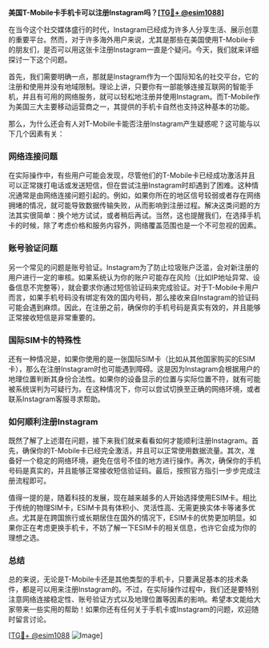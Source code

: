 **美国T-Mobile卡手机卡可以注册Instagram吗？[[TG💪+ @esim1088](https://t.me/s/esim1088)]**

在当今这个社交媒体盛行的时代，Instagram已经成为许多人分享生活、展示创意的重要平台。然而，对于许多海外用户来说，尤其是那些在美国使用T-Mobile卡的朋友们，是否可以用这张卡注册Instagram一直是个疑问。今天，我们就来详细探讨一下这个问题。

首先，我们需要明确一点，那就是Instagram作为一个国际知名的社交平台，它的注册和使用并没有地域限制。理论上讲，只要你有一部能够连接互联网的智能手机，并且有可用的网络服务，就可以轻松地注册并使用Instagram。而T-Mobile作为美国三大主要移动运营商之一，其提供的手机卡自然也支持这种基本的功能。

那么，为什么还会有人对T-Mobile卡能否注册Instagram产生疑惑呢？这可能与以下几个因素有关：

### **网络连接问题**
在实际操作中，有些用户可能会发现，尽管他们的T-Mobile卡已经成功激活并且可以正常拨打电话或发送短信，但在尝试注册Instagram时却遇到了困难。这种情况通常是由网络连接问题引起的。例如，如果你所在的地区信号较弱或者存在网络拥堵的情况，就可能导致数据传输失败，从而影响到注册过程。解决这类问题的方法其实很简单：换个地方试试，或者稍后再试。当然，这也提醒我们，在选择手机卡的时候，除了考虑价格和服务内容外，网络覆盖范围也是一个不可忽视的因素。

### **账号验证问题**
另一个常见的问题是账号验证。Instagram为了防止垃圾账户泛滥，会对新注册的用户进行一定的审核。如果系统认为你的账户可能存在风险（比如IP地址异常、设备信息不完整等），就会要求你通过短信验证码来完成验证。对于T-Mobile卡用户而言，如果手机号码没有绑定有效的国内号码，那么接收来自Instagram的验证码可能会遇到麻烦。因此，在注册之前，确保你的手机号码是真实有效的，并且能够正常接收短信是非常重要的。

### **国际SIM卡的特殊性**
还有一种情况是，如果你使用的是一张国际SIM卡（比如从其他国家购买的ESIM卡），那么在注册Instagram时也可能遇到障碍。这是因为Instagram会根据用户的地理位置判断其身份合法性。如果你的设备显示的位置与实际位置不符，就有可能被系统误判为可疑行为。在这种情况下，你可以尝试切换至正确的网络环境，或者联系Instagram客服寻求帮助。

### **如何顺利注册Instagram**
既然了解了上述潜在问题，接下来我们就来看看如何才能顺利注册Instagram。首先，确保你的T-Mobile卡已经完全激活，并且可以正常使用数据流量。其次，准备好一个稳定的网络环境，避免在信号不佳的地方进行操作。再次，确保你的手机号码是真实的，并且能够正常接收短信验证码。最后，按照官方指引一步步完成注册流程即可。

值得一提的是，随着科技的发展，现在越来越多的人开始选择使用ESIM卡。相比于传统的物理SIM卡，ESIM卡具有体积小、灵活性高、无需更换实体卡等诸多优点。尤其是在跨国旅行或长期居住在国外的情况下，ESIM卡的优势更加明显。如果你正在考虑更换手机卡，不妨了解一下ESIM卡的相关信息，也许它会成为你的理想之选。

### **总结**
总的来说，无论是T-Mobile卡还是其他类型的手机卡，只要满足基本的技术条件，都是可以用来注册Instagram的。不过，在实际操作过程中，我们还是要特别注意网络连接稳定性、账号验证方式以及地理位置等因素的影响。希望本文能给大家带来一些实用的帮助！如果你还有任何关于手机卡或Instagram的问题，欢迎随时留言讨论。

[[TG💪+ @esim1088](https://t.me/s/esim1088) ![Image](https://i.postimg.cc/4NQfJmqS/Snipaste-2025-05-13-00-14-12.png)]